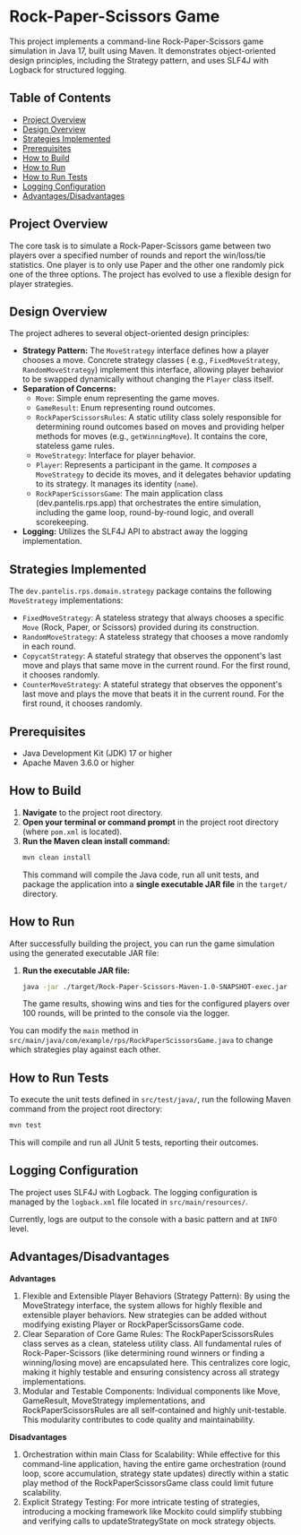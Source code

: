 # Rock-Paper-Scissors Game

This project implements a command-line Rock-Paper-Scissors game simulation in Java 17, built using Maven. It
demonstrates object-oriented design principles, including the Strategy pattern, and uses SLF4J with Logback for
structured logging.

## Table of Contents

* [Project Overview](#project-overview)
* [Design Overview](#design-overview)
* [Strategies Implemented](#strategies-implemented)
* [Prerequisites](#prerequisites)
* [How to Build](#how-to-build)
* [How to Run](#how-to-run)
* [How to Run Tests](#how-to-run-tests)
* [Logging Configuration](#logging-configuration)
* [Advantages/Disadvantages](#advantagesdisadvantages)

## Project Overview

The core task is to simulate a Rock-Paper-Scissors game between two players over a specified number of rounds and report
the win/loss/tie statistics. One player is to only use Paper and the other one randomly pick one of the three options.
The project has evolved to use a flexible design for player strategies.

## Design Overview

The project adheres to several object-oriented design principles:

* **Strategy Pattern:** The `MoveStrategy` interface defines how a player chooses a move. Concrete strategy classes (
  e.g., `FixedMoveStrategy`, `RandomMoveStrategy`) implement this interface, allowing player behavior to be swapped
  dynamically without changing the `Player` class itself.
* **Separation of Concerns:**
    * `Move`: Simple enum representing the game moves.
    * `GameResult`: Enum representing round outcomes.
    * `RockPaperScissorsRules`: A static utility class solely responsible for determining round outcomes based on moves
      and providing helper methods for moves (e.g., `getWinningMove`). It contains the core, stateless game rules.
    * `MoveStrategy`: Interface for player behavior.
    * `Player`: Represents a participant in the game. It *composes* a `MoveStrategy` to decide its moves, and it
      delegates behavior updating to its strategy. It manages its identity (`name`).
    * `RockPaperScissorsGame`: The main application class (dev.pantelis.rps.app) that orchestrates the entire
      simulation, including the game loop, round-by-round logic, and overall scorekeeping.
* **Logging:** Utilizes the SLF4J API to abstract away the logging implementation.

## Strategies Implemented

The `dev.pantelis.rps.domain.strategy` package contains the following `MoveStrategy` implementations:

* `FixedMoveStrategy`: A stateless strategy that always chooses a specific `Move` (Rock, Paper, or Scissors) provided
  during its construction.
* `RandomMoveStrategy`: A stateless strategy that chooses a move randomly in each round.
* `CopycatStrategy`: A stateful strategy that observes the opponent's last move and plays that same move in the current
  round. For the first round, it chooses randomly.
* `CounterMoveStrategy`: A stateful strategy that observes the opponent's last move and plays the move that beats
  it in the current round. For the first round, it chooses randomly.

## Prerequisites

* Java Development Kit (JDK) 17 or higher
* Apache Maven 3.6.0 or higher

## How to Build

1. **Navigate** to the project root directory.
2. **Open your terminal or command prompt** in the project root directory (where `pom.xml` is located).
3. **Run the Maven clean install command:**
   ```bash
   mvn clean install
   ```
   This command will compile the Java code, run all unit tests, and package the application into a **single executable
   JAR file** in the `target/` directory.

## How to Run

After successfully building the project, you can run the game simulation using the generated executable JAR file:

1. **Run the executable JAR file:**
   ```bash
   java -jar ./target/Rock-Paper-Scissors-Maven-1.0-SNAPSHOT-exec.jar
   ```
   The game results, showing wins and ties for the configured players over 100 rounds, will be printed to the console
   via the logger.

You can modify the `main` method in `src/main/java/com/example/rps/RockPaperScissorsGame.java` to change which
strategies play against each other.

## How to Run Tests

To execute the unit tests defined in `src/test/java/`, run the following Maven command from the project root directory:

```bash
mvn test
```

This will compile and run all JUnit 5 tests, reporting their outcomes.

## Logging Configuration

The project uses SLF4J with Logback. The logging configuration is managed by the `logback.xml` file located in
`src/main/resources/`.

Currently, logs are output to the console with a basic pattern and at `INFO` level.

## Advantages/Disadvantages

**Advantages**

1. Flexible and Extensible Player Behaviors (Strategy Pattern): By using the MoveStrategy interface, the system allows
   for highly flexible and extensible player behaviors. New strategies can be added without modifying existing Player or
   RockPaperScissorsGame code.
2. Clear Separation of Core Game Rules: The RockPaperScissorsRules class serves as a clean, stateless utility class. All
   fundamental rules of Rock-Paper-Scissors (like determining round winners or finding a winning/losing move) are
   encapsulated here. This centralizes core logic, making it highly testable and ensuring consistency across all
   strategy implementations.
3. Modular and Testable Components: Individual components like Move, GameResult, MoveStrategy implementations, and
   RockPaperScissorsRules are all self-contained and highly unit-testable. This modularity contributes to code quality
   and maintainability.

**Disadvantages**

1. Orchestration within main Class for Scalability: While effective for this command-line application,
   having the entire game orchestration (round loop, score accumulation, strategy state updates) directly within a
   static play method of the RockPaperScissorsGame class could limit future scalability.
2. Explicit Strategy Testing: For more intricate testing of strategies, introducing a mocking framework like
   Mockito could simplify stubbing and verifying calls to updateStrategyState on mock strategy objects.

